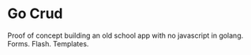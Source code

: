 # Go Crud

Proof of concept building an old school app with no javascript in golang. Forms. Flash. Templates.